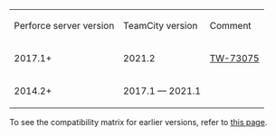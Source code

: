 [//]: # (title: Perforce Helix Core Compatibility)
[//]: # (auxiliary-id: Perforce Helix Core Compatibility)

<table><tr>

<td>

Perforce server version

</td>

<td>

TeamCity version

</td>

<td>

Comment

</td></tr>

<tr>

<td>

2017.1\+

</td>

<td>

2021.2

</td>

<td>

[TW-73075](https://youtrack.jetbrains.com/issue/TW-73075)

</td></tr>

<tr>

<td>

2014.2\+

</td>

<td>

2017.1 — 2021.1

</td>

<td>
 

</td></tr></table>

To see the compatibility matrix for earlier versions, refer to [this page](https://www.jetbrains.com/help/teamcity/2021.1/perforce-helix-core-compatibility.html).